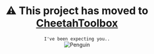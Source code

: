 <div align=center>

# :warning: This project has moved to [CheetahToolbox](https://github.com/CraigCraig/CheetahToolbox)

`I've been expecting you..`<br>
![Penguin](https://raw.githubusercontent.com/CraigCraig/SuperSolution/main/Resources/penguin.ico)

</div>
